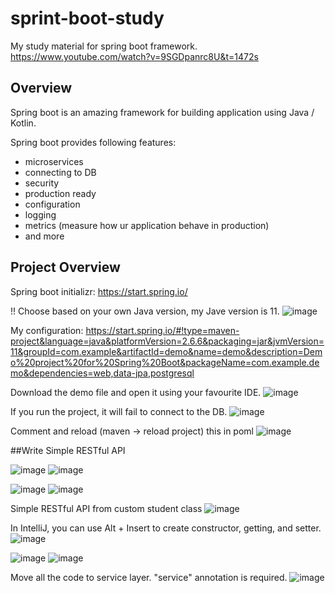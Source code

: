 # sprint-boot-study
My study material for spring boot framework.
https://www.youtube.com/watch?v=9SGDpanrc8U&t=1472s

## Overview
Spring boot is an amazing framework for building application using Java / Kotlin. 

Spring boot provides following features:
- microservices
- connecting to DB
- security
- production ready
- configuration
- logging
- metrics (measure how ur application behave in production)
- and more

## Project Overview
Spring boot initializr: https://start.spring.io/

!! Choose based on your own Java version, my Jave version is 11.
![image](https://user-images.githubusercontent.com/25117204/161364777-7498231a-7e97-423c-888d-3b0d44698465.png)

My configuration:
https://start.spring.io/#!type=maven-project&language=java&platformVersion=2.6.6&packaging=jar&jvmVersion=11&groupId=com.example&artifactId=demo&name=demo&description=Demo%20project%20for%20Spring%20Boot&packageName=com.example.demo&dependencies=web,data-jpa,postgresql

Download the demo file and open it using your favourite IDE.
![image](https://user-images.githubusercontent.com/25117204/161364935-bbab51be-122a-43a7-bed2-40ff5b1ac25e.png)

If you run the project, it will fail to connect to the DB.
![image](https://user-images.githubusercontent.com/25117204/161365067-c4b3c962-c351-4875-9696-9be46e5272b2.png)

Comment and reload (maven -> reload project) this in poml
![image](https://user-images.githubusercontent.com/25117204/161365073-d686c583-3bb9-4ab3-be97-4f4da7b10c04.png)

##Write Simple RESTful API

![image](https://user-images.githubusercontent.com/25117204/161365193-f46e2297-8592-4d80-90f9-ef20734d9c05.png)
![image](https://user-images.githubusercontent.com/25117204/161365199-6549d88e-bc7a-43cd-886d-5629082cf667.png)

![image](https://user-images.githubusercontent.com/25117204/161365256-c90fd126-615f-4f47-978b-716010c15c4d.png)
![image](https://user-images.githubusercontent.com/25117204/161365263-f9b79326-5e87-46ad-aa9e-6f24bbf7f75a.png)

Simple RESTful API from custom student class
![image](https://user-images.githubusercontent.com/25117204/161365540-bfbbcc0a-e71b-4196-b5f5-76887d12a6e5.png)

In IntelliJ, you can use Alt + Insert to create constructor, getting, and setter. 
![image](https://user-images.githubusercontent.com/25117204/161365566-8cc8a1fc-0345-4280-bcc0-a904573cca73.png)

![image](https://user-images.githubusercontent.com/25117204/161365676-aae6c4b6-fb13-45f0-a685-705a40273494.png)
![image](https://user-images.githubusercontent.com/25117204/161365685-32ca3879-e040-4ed4-8ac4-d3762591030c.png)

Move all the code to service layer.
"service" annotation is required.
![image](https://user-images.githubusercontent.com/25117204/161366573-fe5938a3-d542-4fcb-84e5-385ffedc65cf.png)


